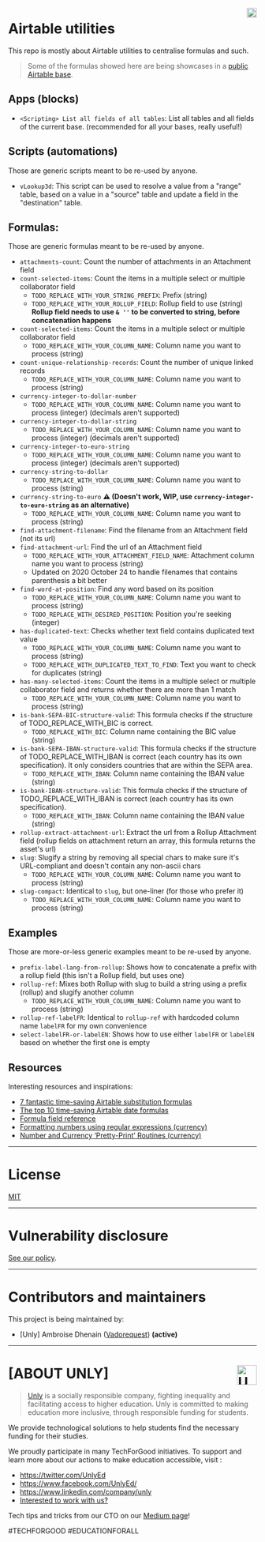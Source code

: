 <a href="https://unly.org"><img src="https://storage.googleapis.com/unly/images/ICON_UNLY.png" align="right" height="20" alt="Unly logo" title="Unly logo" /></a>

Airtable utilities
===

This repo is mostly about Airtable utilities to centralise formulas and such.

> Some of the formulas showed here are being showcases in a [public Airtable base](https://airtable.com/appAAL9KRV1gWAue5/shrNoU3XYE1Hu5NoU).

## Apps (blocks)

- `<Scripting> List all fields of all tables`: List all tables and all fields of the current base. (recommended for all your bases, really useful!)

## Scripts (automations)

Those are generic scripts meant to be re-used by anyone.

- `vLookup3d`: This script can be used to resolve a value from a "range" table, based on a value in a "source" table and update a field in the "destination" table.

## Formulas:

Those are generic formulas meant to be re-used by anyone.

- `attachments-count`: Count the number of attachments in an Attachment field
- `count-selected-items`: Count the items in a multiple select or multiple collaborator field
    - `TODO_REPLACE_WITH_YOUR_STRING_PREFIX`: Prefix (string)
    - `TODO_REPLACE_WITH_YOUR_ROLLUP_FIELD`: Rollup field to use (string)
        **Rollup field needs to use `& ''` to be converted to string, before concatenation happens**
- `count-selected-items`: Count the items in a multiple select or multiple collaborator field
    - `TODO_REPLACE_WITH_YOUR_COLUMN_NAME`: Column name you want to process (string)
- `count-unique-relationship-records`: Count the number of unique linked records
    - `TODO_REPLACE_WITH_YOUR_COLUMN_NAME`: Column name you want to process (string)
- `currency-integer-to-dollar-number`
    - `TODO_REPLACE_WITH_YOUR_COLUMN_NAME`: Column name you want to process (integer) (decimals aren't supported)
- `currency-integer-to-dollar-string`
    - `TODO_REPLACE_WITH_YOUR_COLUMN_NAME`: Column name you want to process (integer) (decimals aren't supported)
- `currency-integer-to-euro-string`
    - `TODO_REPLACE_WITH_YOUR_COLUMN_NAME`: Column name you want to process (integer) (decimals aren't supported)
- `currency-string-to-dollar`
    - `TODO_REPLACE_WITH_YOUR_COLUMN_NAME`: Column name you want to process (string)
- `currency-string-to-euro` **⚠️ (Doesn't work, WIP, use `currency-integer-to-euro-string` as an alternative)**
    - `TODO_REPLACE_WITH_YOUR_COLUMN_NAME`: Column name you want to process (string)
- `find-attachment-filename`: Find the filename from an Attachment field (not its url)
- `find-attachment-url`: Find the url of an Attachment field
    - `TODO_REPLACE_WITH_YOUR_ATTACHMENT_FIELD_NAME`: Attachment column name you want to process (string)
    - Updated on 2020 October 24 to handle filenames that contains parenthesis a bit better
- `find-word-at-position`: Find any word based on its position
    - `TODO_REPLACE_WITH_YOUR_COLUMN_NAME`: Column name you want to process (string)
    - `TODO_REPLACE_WITH_DESIRED_POSITION`: Position you're seeking (integer)
- `has-duplicated-text`: Checks whether text field contains duplicated text value 
    - `TODO_REPLACE_WITH_YOUR_COLUMN_NAME`: Column name you want to process (string)
    - `TODO_REPLACE_WITH_DUPLICATED_TEXT_TO_FIND`: Text you want to check for duplicates (string)
- `has-many-selected-items`: Count the items in a multiple select or multiple collaborator field and returns whether there are more than 1 match
    - `TODO_REPLACE_WITH_YOUR_COLUMN_NAME`: Column name you want to process (string)
- `is-bank-SEPA-BIC-structure-valid`: This formula checks if the structure of TODO_REPLACE_WITH_BIC is correct.
    - `TODO_REPLACE_WITH_BIC`: Column name containing the BIC value (string)
- `is-bank-SEPA-IBAN-structure-valid`: This formula checks if the structure of TODO_REPLACE_WITH_IBAN is correct (each country has its own specification). It only considers countries that are within the SEPA area.
    - `TODO_REPLACE_WITH_IBAN`: Column name containing the IBAN value (string)
- `is-bank-IBAN-structure-valid`: This formula checks if the structure of TODO_REPLACE_WITH_IBAN is correct (each country has its own specification).
    - `TODO_REPLACE_WITH_IBAN`: Column name containing the IBAN value (string)
- `rollup-extract-attachment-url`: Extract the url from a Rollup Attachment field (rollup fields on attachment return an array, this formula returns the asset's url)
- `slug`: Slugify a string by removing all special chars to make sure it's URL-compliant and doesn't contain any non-ascii chars
    - `TODO_REPLACE_WITH_YOUR_COLUMN_NAME`: Column name you want to process (string)
- `slug-compact`: Identical to `slug`, but one-liner (for those who prefer it)
    - `TODO_REPLACE_WITH_YOUR_COLUMN_NAME`: Column name you want to process (string)

## Examples

Those are more-or-less generic examples meant to be re-used by anyone.

- `prefix-label-lang-from-rollup`: Shows how to concatenate a prefix with a rollup field (this isn't a Rollup field, but uses one)
- `rollup-ref`: Mixes both Rollup with slug to build a string using a prefix (rollup) and slugify another column
    - `TODO_REPLACE_WITH_YOUR_COLUMN_NAME`: Column name you want to process (string)
- `rollup-ref-labelFR`: Identical to `rollup-ref` with hardcoded column name `labelFR` for my own convenience
- `select-labelFR-or-labelEN`: Shows how to use either `labelFR` or `labelEN` based on whether the first one is empty

## Resources

Interesting resources and inspirations:
- [7 fantastic time-saving Airtable substitution formulas](https://blog.airtable.com/time-saving-substitution-formulas/)
- [The top 10 time-saving Airtable date formulas](https://blog.airtable.com/the-top-10-time-saving-airtable-date-formulas/)
- [Formula field reference](https://support.airtable.com/hc/en-us/articles/203255215)
- [Formatting numbers using regular expressions (currency)](https://community.airtable.com/t/formatting-numbers-using-regular-expressions/42876)
- [Number and Currency ‘Pretty-Print’ Routines (currency)](https://community.airtable.com/t/number-and-currency-pretty-print-routines/10807)

---

# License

[MIT](LICENSE)

---

# Vulnerability disclosure

[See our policy](https://github.com/UnlyEd/Unly).

---

# Contributors and maintainers

This project is being maintained by:
- [Unly] Ambroise Dhenain ([Vadorequest](https://github.com/vadorequest)) **(active)**

---

# **[ABOUT UNLY]** <a href="https://unly.org"><img src="https://storage.googleapis.com/unly/images/ICON_UNLY.png" height="40" align="right" alt="Unly logo" title="Unly logo" /></a>

> [Unly](https://unly.org) is a socially responsible company, fighting inequality and facilitating access to higher education.
> Unly is committed to making education more inclusive, through responsible funding for students.

We provide technological solutions to help students find the necessary funding for their studies.

We proudly participate in many TechForGood initiatives. To support and learn more about our actions to make education accessible, visit :
- https://twitter.com/UnlyEd
- https://www.facebook.com/UnlyEd/
- https://www.linkedin.com/company/unly
- [Interested to work with us?](https://jobs.zenploy.io/unly/about)

Tech tips and tricks from our CTO on our [Medium page](https://medium.com/unly-org/tech/home)!

#TECHFORGOOD #EDUCATIONFORALL
